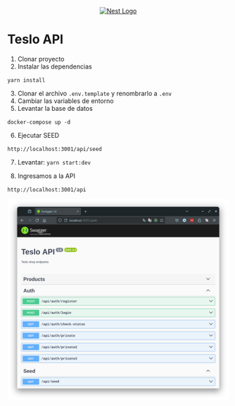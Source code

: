 <p align="center">
  <a href="http://nestjs.com/" target="blank"><img src="https://nestjs.com/img/logo-small.svg" width="200" alt="Nest Logo" /></a>
</p>


# Teslo API

1. Clonar proyecto
2. Instalar las dependencias 
```
yarn install
```
3. Clonar el archivo ```.env.template``` y renombrarlo a ```.env```
4. Cambiar las variables de entorno
5. Levantar la base de datos
```
docker-compose up -d
```

6. Ejecutar SEED 
```
http://localhost:3001/api/seed
```

7. Levantar: ```yarn start:dev```


8. Ingresamos a la API
```
http://localhost:3001/api
```

![Captura de pantalla](<images/Captura de pantalla de 2024-07-21 07-26-56.png>)